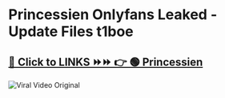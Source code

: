 
 # Princessien Onlyfans Leaked - Update Files t1boe

## <h2><a href="https://clipsfans.com/Princessien&ref=git">🔗 Click to LINKS ⏩⏩ 👉 🟢 Princessien </a></h2>

<a href="https://clipsfans.com/Princessien&ref=git" rel="nofollow" data-target="animated-image.originalLink"><img src="https://i.ibb.co.com/xMMVF88/686577567.gif" alt="Viral Video Original" style="max-width: 100%; display: inline-block;" data-target="animated-image.originalImage"></a>


